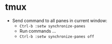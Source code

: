 # tmux
* Send command to all panes in current window:
  * `Ctrl-b :setw synchronize-panes`
  * Run commands ...
  * `Ctrl-b :setw synchronize-panes off`
